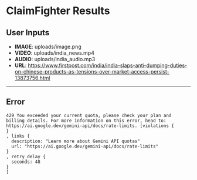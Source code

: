 # ClaimFighter Results

## User Inputs

- **IMAGE**: uploads/image.png
- **VIDEO**: uploads/india_news.mp4
- **AUDIO**: uploads/india_audio.mp3
- **URL**: https://www.firstpost.com/india/india-slaps-anti-dumping-duties-on-chinese-products-as-tensions-over-market-access-persist-13873756.html

---



## Error

```
429 You exceeded your current quota, please check your plan and billing details. For more information on this error, head to: https://ai.google.dev/gemini-api/docs/rate-limits. [violations {
}
, links {
  description: "Learn more about Gemini API quotas"
  url: "https://ai.google.dev/gemini-api/docs/rate-limits"
}
, retry_delay {
  seconds: 48
}
]
```
